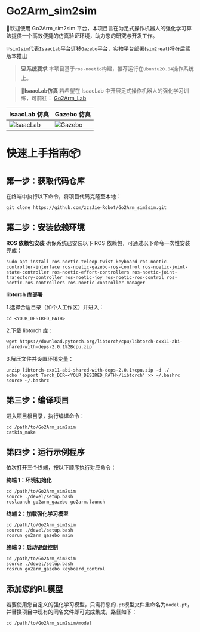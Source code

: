 # Go2Arm_sim2sim
🚀欢迎使用 Go2Arm_sim2sim 平台，本项目旨在为足式操作机器人的强化学习算法提供一个高效便捷的仿真验证环境，助力您的研究与开发工作。

💡`sim2sim`代表`IsaacLab`平台迁移`Gazebo`平台，实物平台部署(`sim2real`)将在后续版本推出

>**💻系统要求**
>本项目基于`ros-noetic`构建，推荐运行在`Ubuntu20.04`操作系统上。

>**📢IsaacLab仿真**
>若希望在 IsaacLab 中开展足式操作机器人的强化学习训练，可前往：
>[Go2Arm_Lab](https://github.com/zzzJie-Robot/Go2Arm_Lab)

| IsaacLab 仿真 | Gazebo 仿真 |
|--------------------|-------------------|
| ![IsaacLab](https://github.com/zzzJie-Robot/Go2Arm_Lab/raw/main/video/IsaacLab.gif) | ![Gazebo](https://github.com/zzzJie-Robot/Go2Arm_Lab/raw/main/video/Gazebo.gif) |

# 快速上手指南📦
## 第一步：获取代码仓库
在终端中执行以下命令，将项目代码克隆至本地：  
```
git clone https://github.com/zzzJie-Robot/Go2Arm_sim2sim.git
```

## 第二步：安装依赖环境
**ROS 依赖包安装**
确保系统已安装以下 ROS 依赖包，可通过以下命令一次性安装完成：
```
sudo apt install ros-noetic-teleop-twist-keyboard ros-noetic-controller-interface ros-noetic-gazebo-ros-control ros-noetic-joint-state-controller ros-noetic-effort-controllers ros-noetic-joint-trajectory-controller ros-noetic-joy ros-noetic-ros-control ros-noetic-ros-controllers ros-noetic-controller-manager
```
**libtorch 库部署**

1.选择合适目录（如个人工作区）并进入：
```
cd <YOUR_DESIRED_PATH>
```
2.下载 libtorch 库：
```
wget https://download.pytorch.org/libtorch/cpu/libtorch-cxx11-abi-shared-with-deps-2.0.1%2Bcpu.zip
```
3.解压文件并设置环境变量：
```
unzip libtorch-cxx11-abi-shared-with-deps-2.0.1+cpu.zip -d ./
echo 'export Torch_DIR=<YOUR_DESIRED_PATH>/libtorch' >> ~/.bashrc
source ~/.bashrc
```

## 第三步：编译项目
进入项目根目录，执行编译命令：

```
cd /path/to/Go2Arm_sim2sim
catkin_make
```

## 第四步：运行示例程序
依次打开三个终端，按以下顺序执行对应命令：

**终端 1：环境初始化**
```
cd /path/to/Go2Arm_sim2sim
source ./devel/setup.bash
roslaunch go2arm_gazebo go2arm.launch
```

**终端 2：加载强化学习模型**
```
cd /path/to/Go2Arm_sim2sim
source ./devel/setup.bash
rosrun go2arm_gazebo main
```
**终端 3：启动键盘控制**
```
cd /path/to/Go2Arm_sim2sim
source ./devel/setup.bash
rosrun go2arm_gazebo keyboard_control
```

## 添加您的RL模型
若要使用您自定义的强化学习模型，只需将您的`.pt`模型文件重命名为`model.pt`，并替换项目中现有的同名文件即可完成集成，路径如下：
```
cd /path/to/Go2Arm_sim2sim/model
```
